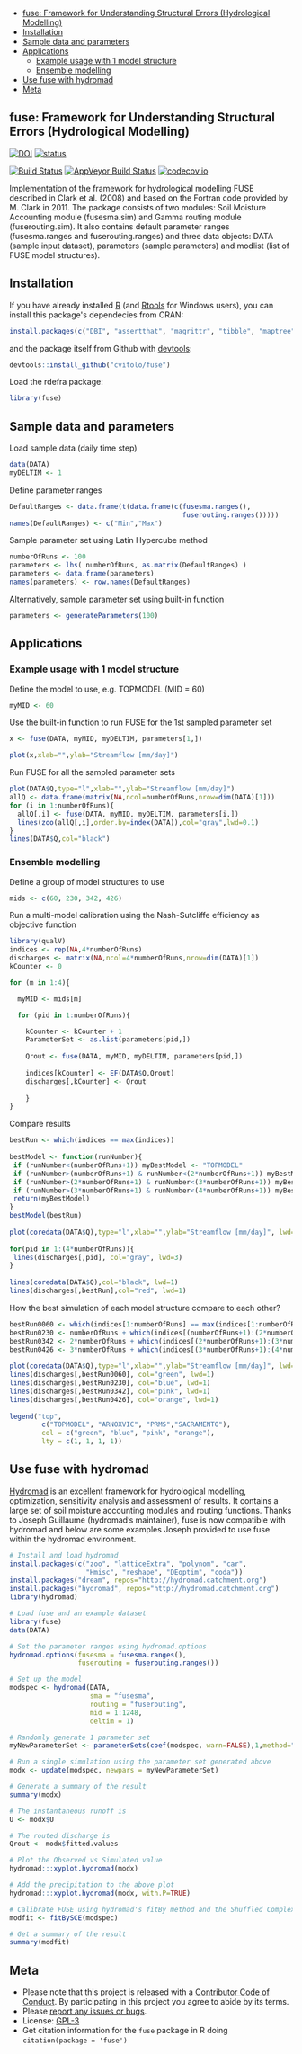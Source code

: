 
-   [fuse: Framework for Understanding Structural Errors (Hydrological Modelling)](#fuse-framework-for-understanding-structural-errors-hydrological-modelling)
-   [Installation](#installation)
-   [Sample data and parameters](#sample-data-and-parameters)
-   [Applications](#applications)
    -   [Example usage with 1 model structure](#example-usage-with-1-model-structure)
    -   [Ensemble modelling](#ensemble-modelling)
-   [Use fuse with hydromad](#use-fuse-with-hydromad)
-   [Meta](#meta)

<!-- Edit the README.Rmd only!!! The README.md is generated automatically from README.Rmd. -->
fuse: Framework for Understanding Structural Errors (Hydrological Modelling)
----------------------------------------------------------------------------

[![DOI](https://zenodo.org/badge/doi/10.5281/zenodo.14005.svg)](http://dx.doi.org/10.5281/zenodo.14005) [![status](http://joss.theoj.org/papers/392a55daada04a86f95eaa8da134a28d/status.svg)](http://joss.theoj.org/papers/392a55daada04a86f95eaa8da134a28d)

[![Build Status](https://travis-ci.org/cvitolo/fuse.svg)](https://travis-ci.org/cvitolo/fuse.svg?branch=master) [![AppVeyor Build Status](https://ci.appveyor.com/api/projects/status/github/cvitolo/fuse?branch=master&svg=true)](https://ci.appveyor.com/project/cvitolo/fuse) [![codecov.io](https://codecov.io/github/cvitolo/fuse/coverage.svg?branch=master)](https://codecov.io/github/cvitolo/fuse?branch=master)

Implementation of the framework for hydrological modelling FUSE described in Clark et al. (2008) and based on the Fortran code provided by M. Clark in 2011. The package consists of two modules: Soil Moisture Accounting module (fusesma.sim) and Gamma routing module (fuserouting.sim). It also contains default parameter ranges (fusesma.ranges and fuserouting.ranges) and three data objects: DATA (sample input dataset), parameters (sample parameters) and modlist (list of FUSE model structures).

Installation
------------

If you have already installed [R](https://cran.r-project.org/) (and [Rtools](https://cran.r-project.org/bin/windows/Rtools/) for Windows users), you can install this package's dependecies from CRAN:

``` r
install.packages(c("DBI", "assertthat", "magrittr", "tibble", "maptree"))
```

and the package itself from Github with [devtools](https://github.com/hadley/devtools):

``` r
devtools::install_github("cvitolo/fuse")
```

Load the rdefra package:

``` r
library(fuse)
```

Sample data and parameters
--------------------------

Load sample data (daily time step)

``` r
data(DATA)
myDELTIM <- 1
```

Define parameter ranges

``` r
DefaultRanges <- data.frame(t(data.frame(c(fusesma.ranges(),
                                           fuserouting.ranges()))))
names(DefaultRanges) <- c("Min","Max")
```

Sample parameter set using Latin Hypercube method

``` r
numberOfRuns <- 100
parameters <- lhs( numberOfRuns, as.matrix(DefaultRanges) )
parameters <- data.frame(parameters)
names(parameters) <- row.names(DefaultRanges)
```

Alternatively, sample parameter set using built-in function

``` r
parameters <- generateParameters(100)
```

Applications
------------

### Example usage with 1 model structure

Define the model to use, e.g. TOPMODEL (MID = 60)

``` r
myMID <- 60
```

Use the built-in function to run FUSE for the 1st sampled parameter set

``` r
x <- fuse(DATA, myMID, myDELTIM, parameters[1,])

plot(x,xlab="",ylab="Streamflow [mm/day]")
```

Run FUSE for all the sampled parameter sets

``` r
plot(DATA$Q,type="l",xlab="",ylab="Streamflow [mm/day]")
allQ <- data.frame(matrix(NA,ncol=numberOfRuns,nrow=dim(DATA)[1]))
for (i in 1:numberOfRuns){
  allQ[,i] <- fuse(DATA, myMID, myDELTIM, parameters[i,])
  lines(zoo(allQ[,i],order.by=index(DATA)),col="gray",lwd=0.1)
}
lines(DATA$Q,col="black")
```

### Ensemble modelling

Define a group of model structures to use

``` r
mids <- c(60, 230, 342, 426)
```

Run a multi-model calibration using the Nash-Sutcliffe efficiency as objective function

``` r
library(qualV)
indices <- rep(NA,4*numberOfRuns)
discharges <- matrix(NA,ncol=4*numberOfRuns,nrow=dim(DATA)[1])
kCounter <- 0

for (m in 1:4){

  myMID <- mids[m]

  for (pid in 1:numberOfRuns){

    kCounter <- kCounter + 1
    ParameterSet <- as.list(parameters[pid,])
    
    Qrout <- fuse(DATA, myMID, myDELTIM, parameters[pid,])
 
    indices[kCounter] <- EF(DATA$Q,Qrout)  
    discharges[,kCounter] <- Qrout
    
    }
}
```

Compare results

``` r
bestRun <- which(indices == max(indices))
 
bestModel <- function(runNumber){
 if (runNumber<(numberOfRuns+1)) myBestModel <- "TOPMODEL"
 if (runNumber>(numberOfRuns+1) & runNumber<(2*numberOfRuns+1)) myBestModel <- "ARNOXVIC"
 if (runNumber>(2*numberOfRuns+1) & runNumber<(3*numberOfRuns+1)) myBestModel <- "PRMS"
 if (runNumber>(3*numberOfRuns+1) & runNumber<(4*numberOfRuns+1)) myBestModel <- "SACRAMENTO"
 return(myBestModel)
}
bestModel(bestRun)
 
plot(coredata(DATA$Q),type="l",xlab="",ylab="Streamflow [mm/day]", lwd=0.5)
 
for(pid in 1:(4*numberOfRuns)){
 lines(discharges[,pid], col="gray", lwd=3)
}
 
lines(coredata(DATA$Q),col="black", lwd=1)
lines(discharges[,bestRun],col="red", lwd=1)
```

How the best simulation of each model structure compare to each other?

``` r
bestRun0060 <- which(indices[1:numberOfRuns] == max(indices[1:numberOfRuns]))
bestRun0230 <- numberOfRuns + which(indices[(numberOfRuns+1):(2*numberOfRuns)] == max(indices[(numberOfRuns+1):(2*numberOfRuns)]))
bestRun0342 <- 2*numberOfRuns + which(indices[(2*numberOfRuns+1):(3*numberOfRuns)] == max(indices[(2*numberOfRuns+1):(3*numberOfRuns)]))
bestRun0426 <- 3*numberOfRuns + which(indices[(3*numberOfRuns+1):(4*numberOfRuns)] == max(indices[(3*numberOfRuns+1):(4*numberOfRuns)]))
 
plot(coredata(DATA$Q),type="l",xlab="",ylab="Streamflow [mm/day]", lwd=1)
lines(discharges[,bestRun0060], col="green", lwd=1)
lines(discharges[,bestRun0230], col="blue", lwd=1)
lines(discharges[,bestRun0342], col="pink", lwd=1)
lines(discharges[,bestRun0426], col="orange", lwd=1)
 
legend("top", 
        c("TOPMODEL", "ARNOXVIC", "PRMS","SACRAMENTO"), 
        col = c("green", "blue", "pink", "orange"),
        lty = c(1, 1, 1, 1))
```

Use fuse with hydromad
----------------------

[Hydromad](http://hydromad.catchment.org/) is an excellent framework for hydrological modelling, optimization, sensitivity analysis and assessment of results. It contains a large set of soil moisture accounting modules and routing functions. Thanks to Joseph Guillaume (hydromad’s maintainer), fuse is now compatible with hydromad and below are some examples Joseph provided to use fuse within the hydromad environment.

``` r
# Install and load hydromad
install.packages(c("zoo", "latticeExtra", "polynom", "car", 
                   "Hmisc", "reshape", "DEoptim", "coda"))
install.packages("dream", repos="http://hydromad.catchment.org")
install.packages("hydromad", repos="http://hydromad.catchment.org")
library(hydromad) 

# Load fuse and an example dataset
library(fuse)
data(DATA)

# Set the parameter ranges using hydromad.options
hydromad.options(fusesma = fusesma.ranges(),
                 fuserouting = fuserouting.ranges())

# Set up the model
modspec <- hydromad(DATA,
                    sma = "fusesma", 
                    routing = "fuserouting", 
                    mid = 1:1248, 
                    deltim = 1)

# Randomly generate 1 parameter set
myNewParameterSet <- parameterSets(coef(modspec, warn=FALSE),1,method="random")

# Run a single simulation using the parameter set generated above
modx <- update(modspec, newpars = myNewParameterSet)

# Generate a summary of the result
summary(modx)

# The instantaneous runoff is
U <- modx$U

# The routed discharge is
Qrout <- modx$fitted.values

# Plot the Observed vs Simulated value
hydromad:::xyplot.hydromad(modx)

# Add the precipitation to the above plot
hydromad:::xyplot.hydromad(modx, with.P=TRUE)

# Calibrate FUSE using hydromad's fitBy method and the Shuffled Complex Evolution algorithm
modfit <- fitBySCE(modspec)

# Get a summary of the result
summary(modfit)
```

Meta
----

-   Please note that this project is released with a [Contributor Code of Conduct](CONDUCT.md). By participating in this project you agree to abide by its terms.
-   Please [report any issues or bugs](https://github.com/cvitolo/fuse/issues).
-   License: [GPL-3](https://opensource.org/licenses/GPL-3.0)
-   Get citation information for the `fuse` package in R doing `citation(package = 'fuse')`
